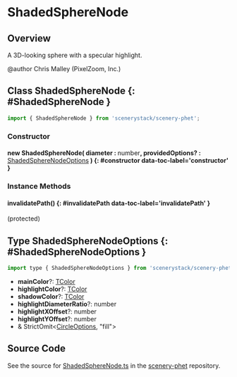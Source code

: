 # ShadedSphereNode

## Overview

A 3D-looking sphere with a specular highlight.

@author Chris Malley (PixelZoom, Inc.)

## Class ShadedSphereNode {: #ShadedSphereNode }


```js
import { ShadedSphereNode } from 'scenerystack/scenery-phet';
```
### Constructor

#### new ShadedSphereNode( diameter : <span style="font-weight: 400;"><span style="color: hsla(calc(var(--md-hue) + 180deg),80%,40%,1);">number</span></span>, providedOptions? : <span style="font-weight: 400;">[ShadedSphereNodeOptions](../scenery-phet/ShadedSphereNode.md#ShadedSphereNodeOptions)</span> ) {: #constructor data-toc-label='constructor' }

### Instance Methods

#### invalidatePath() {: #invalidatePath data-toc-label='invalidatePath' }

(protected)



## Type ShadedSphereNodeOptions {: #ShadedSphereNodeOptions }


```js
import type { ShadedSphereNodeOptions } from 'scenerystack/scenery-phet';
```
- **mainColor**?: [TColor](../scenery/TColor.md)
- **highlightColor**?: [TColor](../scenery/TColor.md)
- **shadowColor**?: [TColor](../scenery/TColor.md)
- **highlightDiameterRatio**?: <span style="color: hsla(calc(var(--md-hue) + 180deg),80%,40%,1);">number</span>
- **highlightXOffset**?: <span style="color: hsla(calc(var(--md-hue) + 180deg),80%,40%,1);">number</span>
- **highlightYOffset**?: <span style="color: hsla(calc(var(--md-hue) + 180deg),80%,40%,1);">number</span>
- &amp; StrictOmit&lt;[CircleOptions](../scenery/Circle.md#CircleOptions), "fill"&gt;




## Source Code

See the source for [ShadedSphereNode.ts](https://github.com/phetsims/scenery-phet/blob/main/js/ShadedSphereNode.ts) in the [scenery-phet](https://github.com/phetsims/scenery-phet) repository.
